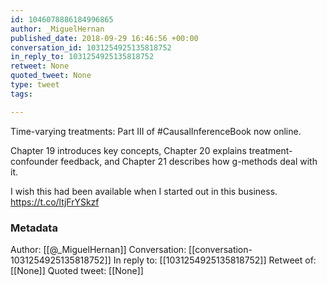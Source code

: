 ```yaml
---
id: 1046078886184996865
author: _MiguelHernan
published_date: 2018-09-29 16:46:56 +00:00
conversation_id: 1031254925135818752
in_reply_to: 1031254925135818752
retweet: None
quoted_tweet: None
type: tweet
tags:

---
```


Time-varying treatments: Part III of #CausalInferenceBook now online. 

Chapter 19 introduces key concepts,
Chapter 20 explains treatment-confounder feedback, and
Chapter 21 describes how g-methods deal with it.

I wish this had been available when I started out in this business. https://t.co/ltjFrYSkzf

### Metadata

Author: [[@_MiguelHernan]]
Conversation: [[conversation-1031254925135818752]]
In reply to: [[1031254925135818752]]
Retweet of: [[None]]
Quoted tweet: [[None]]
